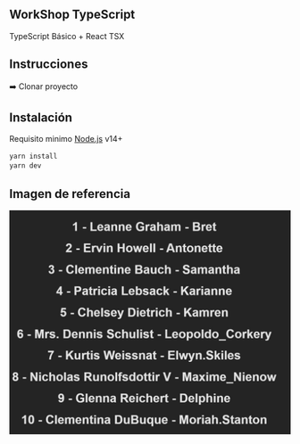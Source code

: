 ## WorkShop TypeScript

TypeScript Básico + React TSX

## Instrucciones

➡️ Clonar proyecto

## Instalación

Requisito minimo [Node.js](https://nodejs.org/) v14+

```sh
yarn install
yarn dev
```
## Imagen de referencia

![img](https://raw.githubusercontent.com/DarvCode1/workshop-ts/master/src/example/ScreenShot.jpg)